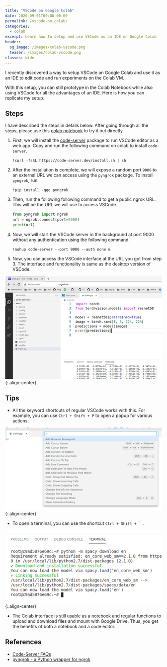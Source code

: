 ```yaml
---
title: "VSCode on Google Colab"
date: 2020-09-01T00:00-00:00
permalink: /vscode-on-colab/
categories:
  - colab
excerpt: Learn how to setup and use VSCode as an IDE on Google Colab
header:
  og_image: /images/colab-vscode.png
  teaser: /images/colab-vscode.png
classes: wide
---
```


I recently discovered a way to setup VSCode on Google Colab and use it as an IDE to edit code and run experiments on the Colab VM. 

With this setup, you can still prototype in the Colab Notebook while also using VSCode for all the advantages of an IDE. Here is how you can replicate my setup.  

## Steps  
I have described the steps in details below. After going through all the steps, please use this [colab notebook](https://colab.research.google.com/drive/1yvUy5Gn9lPjmCQH6RjD_LvUO2NE0Z7RM?usp=sharing) to try it out directly. 

1. First, we will install the [code-server](https://github.com/cdr/code-server) package to run VSCode editor as a web app. Copy and run the following command on colab to install `code-server`.  

    ```
    !curl -fsSL https://code-server.dev/install.sh | sh
    ```

2. After the installation is complete, we will expose a random port `9000` to an external URL we can access using the `pyngrok` package. To install `pyngrok`, run  

    ```shell
    !pip install -qqq pyngrok
    ```

3. Then, run the following following command to get a public ngrok URL. This will be the URL we will use to access VSCode. 

    ```python
    from pyngrok import ngrok
    url = ngrok.connect(port=9000)
    print(url)
    ```

4. Now, we will start the VSCode server in the background at port 9000 without any authentication using the following command.

    ```
    !nohup code-server --port 9000 --auth none &
    ```

5. Now, you can access the VSCode interface at the URL you got from step 3. The interface and functionality is same as the desktop version of VSCode.  

![](/images/colab-vscode.png){:.align-center}  

## Tips
- All the keyword shortcuts of regular VSCode works with this. For example, you can use `Ctrl + Shift + P` to open a popup for various actions.

![](/images/vscode-ctrl-shift-p.png){:.align-center}  

- To open a terminal, you can use the shortcut ``Ctrl + Shift + ` ``.

![](/images/vscode-terminal.png){:.align-center}  

- The Colab interface is still usable as a notebook and regular functions to upload and download files and mount with Google Drive. Thus, you get the benefits of both a notebook and a code editor.  

## References
- [Code-Server FAQs](https://github.com/cdr/code-server/blob/v3.5.0/doc/FAQ.md)
- [pyngrok - a Python wrapper for ngrok](https://pyngrok.readthedocs.io/en/latest/)
